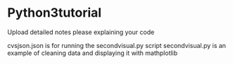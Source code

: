 # Python3tutorial
Upload detailed notes please explaining your code

cvsjson.json is for running the secondvisual.py script
secondvisual.py is an example of cleaning data and displaying it with mathplotlib
